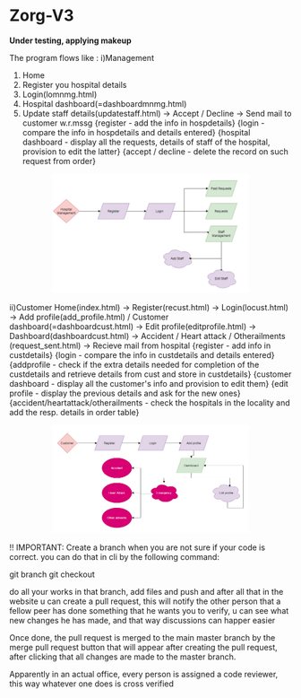 # Zorg-V3
**Under testing, applying makeup**

The program flows like :
i)Management
1. Home
2. Register you hospital details
3. Login(lomnmg.html)
4. Hospital dashboard(=dashboardmnmg.html)
5. Update staff details(updatestaff.html) -> Accept / Decline -> Send mail to customer w.r.mssg
{register - add the info in hospdetails}
{login - compare the info in hospdetails and details entered}
{hospital dashboard - display all the requests, details of staff of the hospital, provision to edit the latter}
{accept / decline - delete the record on such request from order}
<p align="center">
  <img src="/static/zorghr.png" width="350" alt="accessibility text">
</p>

ii)Customer
Home(index.html) -> Register(recust.html) -> Login(locust.html) -> Add profile(add_profile.html) / Customer dashboard(=dashboardcust.html) -> Edit profile(editprofile.html) -> Dashboard(dashboardcust.html) -> Accident / Heart attack / Otherailments (request_sent.html) -> Recieve mail from hospital
{register - add info in custdetails}
{login - compare the info in custdetails and details entered}
{addprofile - check if the extra details needed for completion of the custdetails and retrieve details from cust and store in custdetails}
{customer dashboard - display all the customer's info and provision to edit them}
{edit profile - display the previous details and ask for the new ones}
{accident/heartattack/otherailments - check the hospitals in the locality and add the resp. details in order table}
<p align="center">
  <img src="/static/zorgcr.png" width="350" alt="customer">
</p>
!! IMPORTANT:
Create a branch when you are not sure if your code is correct. you can do that in cli by the following command:

git branch <branch name>
git checkout <branch name>

do all your works in that branch, add files and push and after all that in the website u can create a pull request, this will notify the other person that a fellow peer has done something that he wants you to verify, u can see what new changes he has made, and that way discussions can happer easier

Once done, the pull request is merged to the main master branch by the merge pull request button that will appear after creating the pull request, after clicking that all changes are made to the master branch.

Apparently in an actual office, every person is assigned a code reviewer, this way whatever one does is cross verified

